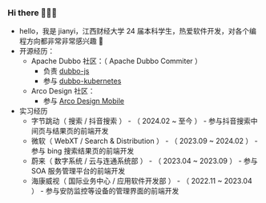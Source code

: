 ### Hi there 👋👋👋

- hello，我是 jianyi，江西财经大学 24 届本科学生，热爱软件开发，对各个编程方向都非常非常感兴趣 🤖
- 开源经历：
  - Apache Dubbo 社区：（ Apache Dubbo Commiter ）
    - 负责 [dubbo-js](https://github.com/apache/dubbo-js)
    - 参与 [dubbo-kubernetes](https://github.com/apache/dubbo-kubernetes)
  - Arco Design 社区：
    - 参与 [Arco Design Mobile](https://github.com/arco-design/arco-design-mobile)
- 实习经历
  - 字节跳动（ 搜索 / 抖音搜索 ） - （ 2024.02 ~ 至今 ） - 参与抖音搜索中间页与结果页的前端开发
  - 微软（ WebXT / Search & Distribution ） - （ 2023.09 ~ 2024.02 ） - 参与 bing 搜索结果页的前端开发
  - 蔚来（ 数字系统 / 云与连通系统部 ） - （ 2023.04 ~ 2023.09 ） - 参与 SOA 服务管理平台的前端开发
  - 海康威视（ 国际业务中心 / 应用软件开发部 ） - （ 2022.11 ~ 2023.04 ） - 参与安防监控等设备的管理界面的前端开发

